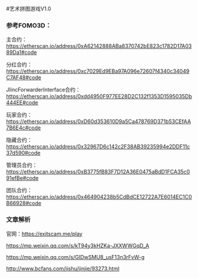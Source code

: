 #艺术拼图游戏V1.0

### 参考FOMO3D：

主合约：https://etherscan.io/address/0xA62142888ABa8370742bE823c1782D17A0389Da1#code

分红合约：https://etherscan.io/address/0xc7029Ed9EBa97A096e72607f4340c34049C7AF48#code

JIincForwarderInterface合约：  https://etherscan.io/address/0xdd4950F977EE28D2C132f1353D1595035Db444EE#code

玩家合约：https://etherscan.io/address/0xD60d353610D9a5Ca478769D371b53CEfAA7B6E4c#code

隐藏合约：https://etherscan.io/address/0x32967D6c142c2F38AB39235994e2DDF11c37d590#code

管理员合约：https://etherscan.io/address/0xB3775fB83F7D12A36E0475aBdD1FCA35c091efBe#code

团队合约：https://etherscan.io/address/0x464904238b5CdBdCE12722A7E6014EC1C0B66928#code

### 文章解析

官网：https://exitscam.me/play

https://mp.weixin.qq.com/s/kT94y3kHZKa-JXXWWGqD_A

https://mp.weixin.qq.com/s/GIDwSMU8_usF13n3rFvW-g

http://www.bcfans.com/jishu/jinjie/93273.html